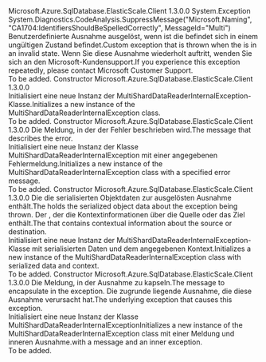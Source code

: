 <Type Name="MultiShardDataReaderInternalException" FullName="Microsoft.Azure.SqlDatabase.ElasticScale.Query.MultiShardDataReaderInternalException">
  <TypeSignature Language="C#" Value="public class MultiShardDataReaderInternalException : Exception" />
  <TypeSignature Language="ILAsm" Value=".class public auto ansi serializable beforefieldinit MultiShardDataReaderInternalException extends System.Exception" />
  <TypeSignature Language="DocId" Value="T:Microsoft.Azure.SqlDatabase.ElasticScale.Query.MultiShardDataReaderInternalException" />
  <TypeSignature Language="VB.NET" Value="Public Class MultiShardDataReaderInternalException&#xA;Inherits Exception" />
  <TypeSignature Language="F#" Value="type MultiShardDataReaderInternalException = class&#xA;    inherit Exception" />
  <AssemblyInfo>
    <AssemblyName>Microsoft.Azure.SqlDatabase.ElasticScale.Client</AssemblyName>
    <AssemblyVersion>1.3.0.0</AssemblyVersion>
  </AssemblyInfo>
  <Base>
    <BaseTypeName>System.Exception</BaseTypeName>
  </Base>
  <Interfaces />
  <Attributes>
    <Attribute>
      <AttributeName>System.Diagnostics.CodeAnalysis.SuppressMessage("Microsoft.Naming", "CA1704:IdentifiersShouldBeSpelledCorrectly", MessageId="Multi")</AttributeName>
    </Attribute>
  </Attributes>
  <Docs>
    <summary>
            <span data-ttu-id="d549a-101">Benutzerdefinierte Ausnahme ausgelöst, wenn ist die <see cref="T:Microsoft.Azure.SqlDatabase.ElasticScale.Query.MultiShardDataReader" /> befindet sich in einem ungültigen Zustand befindet.</span><span class="sxs-lookup"><span data-stu-id="d549a-101">Custom exception that is thrown when the <see cref="T:Microsoft.Azure.SqlDatabase.ElasticScale.Query.MultiShardDataReader" /> is in an invalid state.</span></span>
            <span data-ttu-id="d549a-102">Wenn Sie diese Ausnahme wiederholt auftritt, wenden Sie sich an den Microsoft-Kundensupport.</span><span class="sxs-lookup"><span data-stu-id="d549a-102">If you experience this exception repeatedly, please contact Microsoft Customer Support.</span></span>
            </summary>
    <remarks>To be added.</remarks>
  </Docs>
  <Members>
    <Member MemberName=".ctor">
      <MemberSignature Language="C#" Value="public MultiShardDataReaderInternalException ();" />
      <MemberSignature Language="ILAsm" Value=".method public hidebysig specialname rtspecialname instance void .ctor() cil managed" />
      <MemberSignature Language="DocId" Value="M:Microsoft.Azure.SqlDatabase.ElasticScale.Query.MultiShardDataReaderInternalException.#ctor" />
      <MemberSignature Language="VB.NET" Value="Public Sub New ()" />
      <MemberType>Constructor</MemberType>
      <AssemblyInfo>
        <AssemblyName>Microsoft.Azure.SqlDatabase.ElasticScale.Client</AssemblyName>
        <AssemblyVersion>1.3.0.0</AssemblyVersion>
      </AssemblyInfo>
      <Parameters />
      <Docs>
        <summary>
            <span data-ttu-id="d549a-103">Initialisiert eine neue Instanz der MultiShardDataReaderInternalException-Klasse.</span><span class="sxs-lookup"><span data-stu-id="d549a-103">Initializes a new instance of the MultiShardDataReaderInternalException class.</span></span>
            </summary>
        <remarks>To be added.</remarks>
      </Docs>
    </Member>
    <Member MemberName=".ctor">
      <MemberSignature Language="C#" Value="public MultiShardDataReaderInternalException (string message);" />
      <MemberSignature Language="ILAsm" Value=".method public hidebysig specialname rtspecialname instance void .ctor(string message) cil managed" />
      <MemberSignature Language="DocId" Value="M:Microsoft.Azure.SqlDatabase.ElasticScale.Query.MultiShardDataReaderInternalException.#ctor(System.String)" />
      <MemberSignature Language="VB.NET" Value="Public Sub New (message As String)" />
      <MemberSignature Language="F#" Value="new Microsoft.Azure.SqlDatabase.ElasticScale.Query.MultiShardDataReaderInternalException : string -&gt; Microsoft.Azure.SqlDatabase.ElasticScale.Query.MultiShardDataReaderInternalException" Usage="new Microsoft.Azure.SqlDatabase.ElasticScale.Query.MultiShardDataReaderInternalException message" />
      <MemberType>Constructor</MemberType>
      <AssemblyInfo>
        <AssemblyName>Microsoft.Azure.SqlDatabase.ElasticScale.Client</AssemblyName>
        <AssemblyVersion>1.3.0.0</AssemblyVersion>
      </AssemblyInfo>
      <Parameters>
        <Parameter Name="message" Type="System.String" />
      </Parameters>
      <Docs>
        <param name="message"><span data-ttu-id="d549a-104">Die Meldung, in der der Fehler beschrieben wird.</span><span class="sxs-lookup"><span data-stu-id="d549a-104">The message that describes the error.</span></span></param>
        <summary>
            <span data-ttu-id="d549a-105">Initialisiert eine neue Instanz der Klasse MultiShardDataReaderInternalException mit einer angegebenen Fehlermeldung.</span><span class="sxs-lookup"><span data-stu-id="d549a-105">Initializes a new instance of the MultiShardDataReaderInternalException class with a specified error message.</span></span>
            </summary>
        <remarks>To be added.</remarks>
      </Docs>
    </Member>
    <Member MemberName=".ctor">
      <MemberSignature Language="C#" Value="protected MultiShardDataReaderInternalException (System.Runtime.Serialization.SerializationInfo info, System.Runtime.Serialization.StreamingContext context);" />
      <MemberSignature Language="ILAsm" Value=".method familyhidebysig specialname rtspecialname instance void .ctor(class System.Runtime.Serialization.SerializationInfo info, valuetype System.Runtime.Serialization.StreamingContext context) cil managed" />
      <MemberSignature Language="DocId" Value="M:Microsoft.Azure.SqlDatabase.ElasticScale.Query.MultiShardDataReaderInternalException.#ctor(System.Runtime.Serialization.SerializationInfo,System.Runtime.Serialization.StreamingContext)" />
      <MemberSignature Language="VB.NET" Value="Protected Sub New (info As SerializationInfo, context As StreamingContext)" />
      <MemberSignature Language="F#" Value="new Microsoft.Azure.SqlDatabase.ElasticScale.Query.MultiShardDataReaderInternalException : System.Runtime.Serialization.SerializationInfo * System.Runtime.Serialization.StreamingContext -&gt; Microsoft.Azure.SqlDatabase.ElasticScale.Query.MultiShardDataReaderInternalException" Usage="new Microsoft.Azure.SqlDatabase.ElasticScale.Query.MultiShardDataReaderInternalException (info, context)" />
      <MemberType>Constructor</MemberType>
      <AssemblyInfo>
        <AssemblyName>Microsoft.Azure.SqlDatabase.ElasticScale.Client</AssemblyName>
        <AssemblyVersion>1.3.0.0</AssemblyVersion>
      </AssemblyInfo>
      <Parameters>
        <Parameter Name="info" Type="System.Runtime.Serialization.SerializationInfo" />
        <Parameter Name="context" Type="System.Runtime.Serialization.StreamingContext" />
      </Parameters>
      <Docs>
        <param name="info">
            <span data-ttu-id="d549a-106">Die <see cref="T:System.Runtime.Serialization.SerializationInfo" /> die serialisierten Objektdaten zur ausgelösten Ausnahme enthält.</span><span class="sxs-lookup"><span data-stu-id="d549a-106">The <see cref="T:System.Runtime.Serialization.SerializationInfo" /> holds the serialized object data about the exception being thrown.</span></span>
            </param>
        <param name="context">
            <span data-ttu-id="d549a-107">Der <see cref="T:System.Runtime.Serialization.StreamingContext" />, der die Kontextinformationen über die Quelle oder das Ziel enthält.</span><span class="sxs-lookup"><span data-stu-id="d549a-107">The <see cref="T:System.Runtime.Serialization.StreamingContext" /> that contains contextual information about the source or destination.</span></span>
            </param>
        <summary>
            <span data-ttu-id="d549a-108">Initialisiert eine neue Instanz der MultiShardDataReaderInternalException-Klasse mit serialisierten Daten und dem angegebenen Kontext.</span><span class="sxs-lookup"><span data-stu-id="d549a-108">Initializes a new instance of the MultiShardDataReaderInternalException class with serialized data and context.</span></span>
            </summary>
        <remarks>To be added.</remarks>
      </Docs>
    </Member>
    <Member MemberName=".ctor">
      <MemberSignature Language="C#" Value="public MultiShardDataReaderInternalException (string message, Exception innerException);" />
      <MemberSignature Language="ILAsm" Value=".method public hidebysig specialname rtspecialname instance void .ctor(string message, class System.Exception innerException) cil managed" />
      <MemberSignature Language="DocId" Value="M:Microsoft.Azure.SqlDatabase.ElasticScale.Query.MultiShardDataReaderInternalException.#ctor(System.String,System.Exception)" />
      <MemberSignature Language="VB.NET" Value="Public Sub New (message As String, innerException As Exception)" />
      <MemberSignature Language="F#" Value="new Microsoft.Azure.SqlDatabase.ElasticScale.Query.MultiShardDataReaderInternalException : string * Exception -&gt; Microsoft.Azure.SqlDatabase.ElasticScale.Query.MultiShardDataReaderInternalException" Usage="new Microsoft.Azure.SqlDatabase.ElasticScale.Query.MultiShardDataReaderInternalException (message, innerException)" />
      <MemberType>Constructor</MemberType>
      <AssemblyInfo>
        <AssemblyName>Microsoft.Azure.SqlDatabase.ElasticScale.Client</AssemblyName>
        <AssemblyVersion>1.3.0.0</AssemblyVersion>
      </AssemblyInfo>
      <Parameters>
        <Parameter Name="message" Type="System.String" />
        <Parameter Name="innerException" Type="System.Exception" />
      </Parameters>
      <Docs>
        <param name="message"><span data-ttu-id="d549a-109">Die Meldung, in der Ausnahme zu kapseln.</span><span class="sxs-lookup"><span data-stu-id="d549a-109">The message to encapsulate in the exception.</span></span></param>
        <param name="innerException"><span data-ttu-id="d549a-110">Die zugrunde liegende Ausnahme, die diese Ausnahme verursacht hat.</span><span class="sxs-lookup"><span data-stu-id="d549a-110">The underlying exception that causes this exception.</span></span></param>
        <summary>
            <span data-ttu-id="d549a-111">Initialisiert eine neue Instanz der Klasse MultiShardDataReaderInternalException</span><span class="sxs-lookup"><span data-stu-id="d549a-111">Initializes a new instance of the MultiShardDataReaderInternalException class</span></span>  
            <span data-ttu-id="d549a-112">mit einer Meldung und inneren Ausnahme.</span><span class="sxs-lookup"><span data-stu-id="d549a-112">with a message and an inner exception.</span></span>
            </summary>
        <remarks>To be added.</remarks>
      </Docs>
    </Member>
  </Members>
</Type>